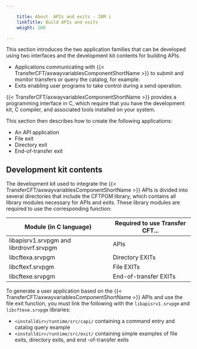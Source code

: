```yaml
---

    title: About  APIs and exits - IBM i
    linkTitle: Build APIs and exits
    weight: 260

---
```

This section introduces the two application families that can be developed using
two interfaces and the development kit contents for building APIs.

- Applications communicating
    with {{< TransferCFT/axwayvariablesComponentShortName >}} to submit and monitor transfers or query the catalog,
    for example.
- Exits enabling
    user programs to take control during a send operation.

{{< TransferCFT/axwayvariablesComponentShortName  >}} provides a programming interface in C, which require that you have the development kit, C compiler, and associated tools installed on your system.

This section then describes how to
create the following applications:

- An API
    application
- File exit
- Directory
    exit
- End-of-transfer exit

<span id="Development_kit_contents"></span>

## Development kit contents

The development kit used to integrate the {{< TransferCFT/axwayvariablesComponentShortName  >}} APIs is divided
into several directories that include the CFTPGM library, which contains all library modules necessary for APIs and exits. These library modules are required to use the corresponding function:


| Module (in C language)  | Required to use Transfer CFT...  |
| --- | --- |
| libapisrv1.srvpgm and librdrovrf.srvpgm  | APIs  |
| libcftexa.srvpgm  | Directory EXITs  |
| libcftexf.srvpgm  | File EXITs  |
| libcftexe.srvpgm  | End-of-transfer EXITs  |


To generate a user application based on the {{< TransferCFT/axwayvariablesComponentShortName  >}} APIs and use
the file exit function, you must link the following with the <span class="code">`libapisrv1.srvpgm`</span> and <span class="code">`libcftexe.srvpgm`</span> libraries:

- <span class="code">`<installdir>/runtime/src/capi/`</span> containing
    a command entry and catalog query example
- <span class="code">`<installdir>/runtime/src/exit/`</span> containing
    simple examples of file exits, directory exits, and end
    -of-transfer exits
